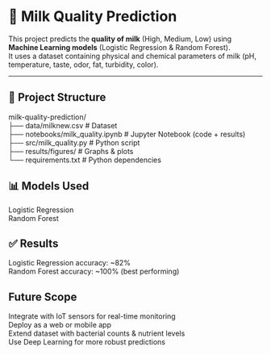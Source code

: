 # 🥛 Milk Quality Prediction

This project predicts the **quality of milk** (High, Medium, Low) using **Machine Learning models** (Logistic Regression & Random Forest).  
It uses a dataset containing physical and chemical parameters of milk (pH, temperature, taste, odor, fat, turbidity, color).

---

## 📂 Project Structure
milk-quality-prediction/<br>
├── data/milknew.csv # Dataset<br>
├── notebooks/milk_quality.ipynb # Jupyter Notebook (code + results)<br>
├── src/milk_quality.py # Python script<br>
├── results/figures/ # Graphs & plots<br>
└── requirements.txt # Python dependencies<br>

## 📊 Models Used
Logistic Regression<br>
Random Forest

## ✅ Results
Logistic Regression accuracy: ~82%<br>
Random Forest accuracy: ~100% (best performing)

## Future Scope
Integrate with IoT sensors for real-time monitoring<br>
Deploy as a web or mobile app<br>
Extend dataset with bacterial counts & nutrient levels<br>
Use Deep Learning for more robust predictions<br>
